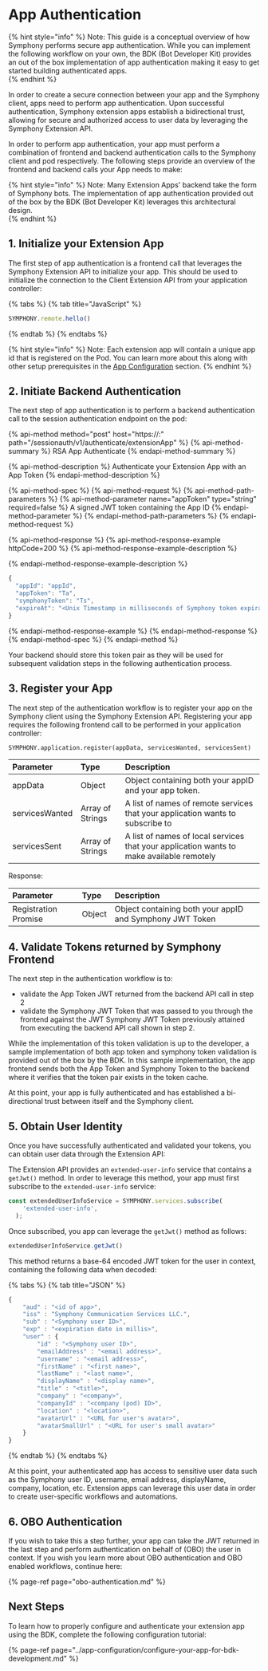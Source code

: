 # App Authentication

{% hint style="info" %}
Note: This guide is a conceptual overview of how Symphony performs secure app authentication.  While you can implement the following workflow on your own, the BDK \(Bot Developer Kit\) provides an out of the box implementation of app authentication making it easy to get started building authenticated apps.   
{% endhint %}

In order to create a secure connection between your app and the Symphony client, apps need to perform app authentication.  Upon successful authentication, Symphony extension apps establish a bidirectional trust, allowing for secure and authorized access to user data by leveraging the Symphony Extension API.     

In order to perform app authentication, your app must perform a combination of frontend and backend authentication calls to the Symphony client and pod respectively.  The following steps provide an overview of the frontend and backend calls your App needs to make:

{% hint style="info" %}
Note: Many Extension Apps' backend take the form of Symphony bots.  The implementation of app authentication provided out of the box by the BDK \(Bot Developer Kit\) leverages this architectural design.  
{% endhint %}

## 1.  Initialize your Extension App 

The first step of app authentication is a frontend call that leverages the Symphony Extension API to initialize your app.  This should be used to initialize the connection to the Client Extension API from your application controller:

{% tabs %}
{% tab title="JavaScript" %}
```javascript
SYMPHONY.remote.hello()
```
{% endtab %}
{% endtabs %}

{% hint style="info" %}
Note: Each extension app will contain a unique app id that is registered on the Pod.  You can learn more about this along with other setup prerequisites in the [App Configuration](../app-configuration/) section.
{% endhint %}

## 2.  Initiate Backend Authentication

The next step of app authentication is to perform a backend authentication call to the session authentication endpoint on the pod:

{% api-method method="post" host="https://<host>:<port>" path="/sessionauth/v1/authenticate/extensionApp" %}
{% api-method-summary %}
RSA App Authenticate
{% endapi-method-summary %}

{% api-method-description %}
Authenticate your Extension App with an App Token
{% endapi-method-description %}

{% api-method-spec %}
{% api-method-request %}
{% api-method-path-parameters %}
{% api-method-parameter name="appToken" type="string" required=false %}
A signed JWT token containing the App ID
{% endapi-method-parameter %}
{% endapi-method-path-parameters %}
{% endapi-method-request %}

{% api-method-response %}
{% api-method-response-example httpCode=200 %}
{% api-method-response-example-description %}

{% endapi-method-response-example-description %}

```javascript
{
  "appId": "appId",
  "appToken": "Ta",
  "symphonyToken": "Ts",
  "expireAt": "<Unix Timestamp in milliseconds of Symphony token expiration>"
}
```
{% endapi-method-response-example %}
{% endapi-method-response %}
{% endapi-method-spec %}
{% endapi-method %}

 Your backend should store this token pair as they will be used for subsequent validation steps in the following authentication process.

## 3.  Register your App

The next step of the authentication workflow is to register your app on the Symphony client using the Symphony Extension API.  Registering your app requires the following frontend call to be performed in your application controller:

```text
SYMPHONY.application.register(appData, servicesWanted, servicesSent)
```

| Parameter | Type | Description |
| :--- | :--- | :--- |
| appData | Object | Object containing both your appID and your app token. |
| servicesWanted | Array of Strings | A list of names of remote services that your application wants to subscribe to |
| servicesSent | Array of Strings | A list of names of local services that your application wants to make available remotely |

Response:

| Parameter | Type | Description |
| :--- | :--- | :--- |
| Registration Promise  | Object | Object containing both your appID and Symphony JWT Token |

## 4.  Validate Tokens returned by Symphony Frontend 

The next step in the authentication workflow is to:

* validate the App Token JWT returned from the backend API call in step 2
* validate the Symphony JWT Token that was passed to you through the frontend against the JWT Symphony JWT Token previously attained from executing the backend API call shown in step 2.

While the implementation of this token validation is up to the developer,  a sample implementation of both app token and symphony token validation is provided out of the box by the BDK.  In this sample implementation, the app frontend sends both the App Token and Symphony Token to the backend where it verifies that the token pair exists in the token cache.

At this point, your app is fully authenticated and has established a bi-directional trust between itself and the Symphony client.

## 5.  Obtain User Identity

Once you have successfully authenticated and validated your tokens, you can obtain user data through the Extension API:

The Extension API provides an `extended-user-info` service that contains a `getJwt()` method.  In order to leverage this method, your app must first subscribe to the `extended-user-info` service:

```javascript
const extendedUserInfoService = SYMPHONY.services.subscribe(
    'extended-user-info',
  );
```

Once subscribed, you app can leverage the `getJwt()` method as follows:

```javascript
extendedUserInfoService.getJwt()
```

This method returns a base-64 encoded JWT token for the user in context, containing the following data when decoded:

{% tabs %}
{% tab title="JSON" %}
```javascript
{
    "aud" : "<id of app>",
    "iss" : "Symphony Communication Services LLC.",
    "sub" : "<Symphony user ID>",
    "exp" : "<expiration date in millis>",
    "user" : {
        "id" : "<Symphony user ID>",
        "emailAddress" : "<email address>",
        "username" : "<email address>",
        "firstName" : "<first name>",
        "lastName" : "<last name>",
        "displayName" : "<display name>",
        "title" : "<title>",
        "company" : "<company>",
        "companyId" : "<company (pod) ID>",
        "location" : "<location>",
        "avatarUrl" : "<URL for user's avatar>",
        "avatarSmallUrl" : "<URL for user's small avatar>"
    }
}
```
{% endtab %}
{% endtabs %}

At this point, your authenticated app has access to sensitive user data such as the Symphony user ID, username, email address, displayName, company, location, etc.  Extension apps can leverage this user data in order to create user-specific workflows and automations.  

## 6.  OBO Authentication

If you wish to take this a step further, your app can take the JWT returned in the last step and perform authentication on behalf of \(OBO\) the user in context.  If you wish you learn more about OBO authentication and OBO enabled workflows, continue here:

{% page-ref page="obo-authentication.md" %}

## Next Steps

To learn how to properly configure and authenticate your extension app using the BDK, complete the following configuration tutorial:

{% page-ref page="../app-configuration/configure-your-app-for-bdk-development.md" %}

